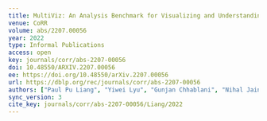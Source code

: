```yaml
---
title: MultiViz: An Analysis Benchmark for Visualizing and Understanding Multimodal Models.
venue: CoRR
volume: abs/2207.00056
year: 2022
type: Informal Publications
access: open
key: journals/corr/abs-2207-00056
doi: 10.48550/ARXIV.2207.00056
ee: https://doi.org/10.48550/arXiv.2207.00056
url: https://dblp.org/rec/journals/corr/abs-2207-00056
authors: ["Paul Pu Liang", "Yiwei Lyu", "Gunjan Chhablani", "Nihal Jain", "Zihao Deng", "Xingbo Wang", "Louis-Philippe Morency", "Ruslan Salakhutdinov"]
sync_version: 3
cite_key: journals/corr/abs-2207-00056/Liang/2022
---
```

